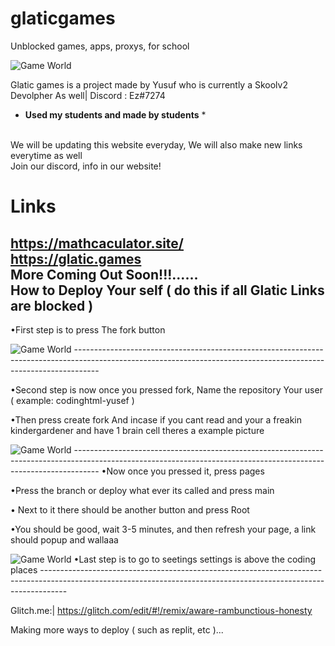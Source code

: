 # glaticgames
Unblocked games, apps, proxys, for school

<img class="w-96" src="https://cdn.glitch.global/e15741ca-f3f8-4263-af96-21cfc1426961/Screenshot_2023-03-24_12.19.50_PM-removebg-preview.png?v=1679756558541" alt="Game World"/>

Glatic games is a project made by Yusuf who is currently a Skoolv2 Devolpher As well| Discord : Ez#7274
<br>
* **Used my students and made by students** *
<br>
We will be updating this website everyday, We will also make new links everytime as well <br>
Join our discord, info in our website!

# Links
https://mathcaculator.site/ <br>
https://glatic.games
<br>More Coming Out Soon!!!......
<br/> 
How to Deploy Your self ( do this if all Glatic Links are blocked )
------------------------------------------------------------------------------------------------------------------------------------------------------------------
•First step is to press The fork button

<img class="w-96" src="https://cdn.glitch.global/be163090-7063-4bdf-a18a-51662dd5380d/Screenshot%202023-04-04%20195554.png?v=1680652793165" alt="Game World"/>
------------------------------------------------------------------------------------------------------------------------------------------------------------------

•Second step is now once you pressed fork, Name the repository Your user ( example: codinghtml-yusef )

•Then press create fork
And incase if you cant read and your a freakin kindergardener and have 1 brain cell theres a example picture 

<img class="w-96" src="https://cdn.glitch.global/be163090-7063-4bdf-a18a-51662dd5380d/Screenshot%202023-04-04%20195706.png?v=1680652871270" alt="Game World"/>
------------------------------------------------------------------------------------------------------------------------------------------------------------------
•Now once you pressed it, press pages

•Press the branch or deploy what ever its called and press main

• Next to it there should be another button and press Root

•You should be good, wait 3-5 minutes, and then refresh your page, a link should popup and wallaaa

<img class="w-96" src="https://cdn.glitch.global/be163090-7063-4bdf-a18a-51662dd5380d/Screenshot%202023-04-04%20195835.png?v=1680652812384" alt="Game World"/>
•Last step is to go to seetings
settings is above the coding places
------------------------------------------------------------------------------------------------------------------------------------------------------------------

Glitch.me:| https://glitch.com/edit/#!/remix/aware-rambunctious-honesty

Making more ways to deploy ( such as replit,  etc )...
